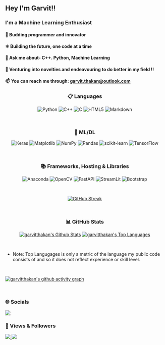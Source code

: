 <h2 align="left">Hey I'm Garvit!!</h2>
<h3>I'm a Machine Learning Enthusiast </h3>

<h4> 🧩 Budding programmer and innovator </h4> 
<h4> ⚛️ Building the future, one code at a time</h4>
<h4> 💬 Ask me about- C++. Python, Machine Learning</h4>
<h4> 🥅 Venturing into novelties and endeavouring to do better in my field !!</h4>
<!-- <h4> ♦ Optimistic</h4> -->

#### 📫 You can reach me through: garvit.thakan@outlook.com

<!-- ------------------------------------------------------------------------ -->

<h3 align="center"> 📋 Languages </h3>
<div align="center">
	
![Python](https://img.shields.io/badge/python-3670A0?style=for-the-badge&logo=python&logoColor=ffdd54)
![C++](https://img.shields.io/badge/c++-%2300599C.svg?style=for-the-badge&logo=c%2B%2B&logoColor=white)
![C](https://img.shields.io/badge/c-%2300599C.svg?style=for-the-badge&logo=c&logoColor=white)
![HTML5](https://img.shields.io/badge/html5-%23E34F26.svg?style=for-the-badge&logo=html5&logoColor=white)
![Markdown](https://img.shields.io/badge/markdown-%23000000.svg?style=for-the-badge&logo=markdown&logoColor=white)

</div><br>
  
<!-- ------------------------------------------------------------------------ -->

<h3 align="center">🤖 ML/DL </h3>
<div align="center">
  
![Keras](https://img.shields.io/badge/Keras-%23D00000.svg?style=for-the-badge&logo=Keras&logoColor=white)
![Matplotlib](https://img.shields.io/badge/Matplotlib-%23ffffff.svg?style=for-the-badge&logo=Matplotlib&logoColor=black)
![NumPy](https://img.shields.io/badge/numpy-%23013243.svg?style=for-the-badge&logo=numpy&logoColor=white)
![Pandas](https://img.shields.io/badge/pandas-%23150458.svg?style=for-the-badge&logo=pandas&logoColor=white)
![scikit-learn](https://img.shields.io/badge/scikit--learn-%23F7931E.svg?style=for-the-badge&logo=scikit-learn&logoColor=white)
![TensorFlow](https://img.shields.io/badge/TensorFlow-%23FF6F00.svg?style=for-the-badge&logo=TensorFlow&logoColor=white)

</div><br>

<!-- ------------------------------------------------------------------------ -->

<h3 align="center">📚 Frameworks, Hosting & Libraries </h3>
<div align="center">
  
 ![Anaconda](https://img.shields.io/badge/Anaconda-%2344A833.svg?style=for-the-badge&logo=anaconda&logoColor=white)
 ![OpenCV](https://img.shields.io/badge/opencv-%23white.svg?style=for-the-badge&logo=opencv&logoColor=white)
 ![FastAPI](https://img.shields.io/badge/FastAPI-005571?style=for-the-badge&logo=fastapi)
 ![StreamLit](https://img.shields.io/badge/Streamlit-FF4B4B?style=for-the-badge&logo=Streamlit&logoColor=white)
 ![Bootstrap](https://img.shields.io/badge/bootstrap-%23563D7C.svg?style=for-the-badge&logo=bootstrap&logoColor=white)
  
</div><br>

<!-- -------------------------------------------------------------------------------------- -->

<div align="center">

[![GitHub Streak](https://github-readme-streak-stats.herokuapp.com/?user=garvitthakan&theme=black-ice)](https://github.com/DenverCoder1/github-readme-streak-stats)
	
</div>

<br>

<!-- ------------------------------------------------------------------------ -->

<h3 align="center"> 📊 GitHub Stats </h3>
<div align="center">
	
<!-- <a href="https://github.com/garvitthakan/github-readme-stats"><img alt="garvitthakan's Github Stats" src="https://github-readme-stats.vercel.app/api?username=garvitthakan&show_icons=true&count_private=true&theme=react&hide_border=true&bg_color=0D1117" /></a>
<a href="https://github.com/garvitthakan/github-readme-stats"><img alt="garvitthakan's Top Languages" src="https://github-readme-stats.vercel.app/api/top-langs/?username=garvitthakan&langs_count=8&count_private=false&layout=compact&theme=react&hide_border=true&bg_color=0D1117" /></a> -->

	
<a href="https://github.com/garvitthakan/github-readme-stats"><img alt="garvitthakan's Github Stats" src="https://github-readme-stats.vercel.app/api?username=garvitthakan&show_icons=true&count_private=true&theme=react&hide_border=true&bg_color=0D1117" /></a>
<a href="https://github.com/garvitthakan/github-readme-stats"><img alt="garvitthakan's Top Languages" src="https://github-readme-stats.vercel.app/api/top-langs/?username=garvitthakan&langs_count=20&count_private=false&layout=compact&theme=react&hide_border=true&bg_color=0D1117" /></a>
</div>

<br>
<!-- -------------------------------------------------------------------------------------- -->

- Note: Top Langugages is only a metric of the language my public code consists of and so it does not reflect experience or skill level.

<br>
<!-- -------------------------------------------------------------------------------------- -->

[![garvitthakan's github activity graph](https://github-readme-activity-graph.cyclic.app/graph?username=garvitthakan&theme=react-dark&hide_border=true)](https://github.com/garvitthakan/github-readme-activity-graph)


<br>
<!-- -------------------------------------------------------------------------------------- -->

<h3 align="left"> 🌐 Socials </h3>

<a href="https://www.linkedin.com/in/garvit-thakan-aabb76220/" target="_blank" rel="noopener noreferrer"><img src="https://img.shields.io/badge/linkedin-%230077B5.svg?style=for-the-badge&logo=linkedin&logoColor=white"></a>

<h3 align="left"> 🤍 Views & Followers </h3>
<a href="https://komarev.com/ghpvc/?username=garvitthakan&label=PROFILE+VIEWS&style=flat-square&color=red">
<img src="https://komarev.com/ghpvc/?username=garvitthakan&label=PROFILE+VIEWS&style=flat-square&color=red"> </a>
<a href="https://img.shields.io/github/followers/garvitthakan?label=followers&style=social">
<img src="https://img.shields.io/github/followers/garvitthakan?label=followers&style=social"> </a>
